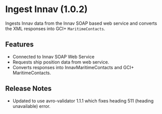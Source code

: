 # Ingest Innav (1.0.2)

Ingests Innav data from the Innav SOAP based web service and converts the XML responses into GCI+ `MaritimeContacts`.

## Features

- Connected to Innav SOAP Web Service
- Requests ship position data from web service.
- Converts responses into InnavMaritimeContacts and GCI+ MaritimeContacts.
    
## Release Notes

- Updated to use avro-validator 1.1.1 which fixes heading 511 (heading unavailable) error.